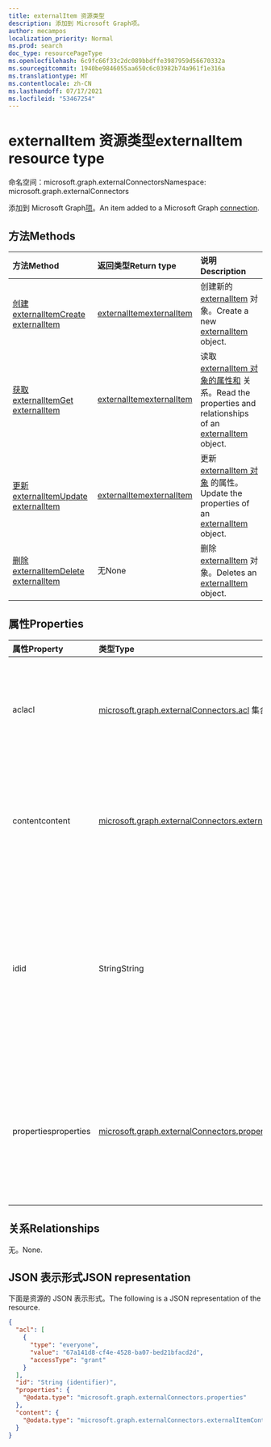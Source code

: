 ```yaml
---
title: externalItem 资源类型
description: 添加到 Microsoft Graph项。
author: mecampos
localization_priority: Normal
ms.prod: search
doc_type: resourcePageType
ms.openlocfilehash: 6c9fc66f33c2dc089bbdffe3987959d56670332a
ms.sourcegitcommit: 1940be9846055aa650c6c03982b74a961f1e316a
ms.translationtype: MT
ms.contentlocale: zh-CN
ms.lasthandoff: 07/17/2021
ms.locfileid: "53467254"
---
```

# <a name="externalitem-resource-type"></a><span data-ttu-id="c9ce2-103">externalItem 资源类型</span><span class="sxs-lookup"><span data-stu-id="c9ce2-103">externalItem resource type</span></span>

<span data-ttu-id="c9ce2-104">命名空间：microsoft.graph.externalConnectors</span><span class="sxs-lookup"><span data-stu-id="c9ce2-104">Namespace: microsoft.graph.externalConnectors</span></span>

<span data-ttu-id="c9ce2-105">添加到 Microsoft Graph[项](externalconnectors-externalconnection.md)。</span><span class="sxs-lookup"><span data-stu-id="c9ce2-105">An item added to a Microsoft Graph [connection](externalconnectors-externalconnection.md).</span></span> 

## <a name="methods"></a><span data-ttu-id="c9ce2-106">方法</span><span class="sxs-lookup"><span data-stu-id="c9ce2-106">Methods</span></span>
|<span data-ttu-id="c9ce2-107">方法</span><span class="sxs-lookup"><span data-stu-id="c9ce2-107">Method</span></span>|<span data-ttu-id="c9ce2-108">返回类型</span><span class="sxs-lookup"><span data-stu-id="c9ce2-108">Return type</span></span>|<span data-ttu-id="c9ce2-109">说明</span><span class="sxs-lookup"><span data-stu-id="c9ce2-109">Description</span></span>|
|:---|:---|:---|
|[<span data-ttu-id="c9ce2-110">创建 externalItem</span><span class="sxs-lookup"><span data-stu-id="c9ce2-110">Create externalItem</span></span>](../api/externalconnectors-externalitem-create.md)|[<span data-ttu-id="c9ce2-111">externalItem</span><span class="sxs-lookup"><span data-stu-id="c9ce2-111">externalItem</span></span>](../resources/externalconnectors-externalitem.md)|<span data-ttu-id="c9ce2-112">创建新的 [externalItem](../resources/externalconnectors-externalitem.md) 对象。</span><span class="sxs-lookup"><span data-stu-id="c9ce2-112">Create a new [externalItem](../resources/externalconnectors-externalitem.md) object.</span></span>|
|[<span data-ttu-id="c9ce2-113">获取 externalItem</span><span class="sxs-lookup"><span data-stu-id="c9ce2-113">Get externalItem</span></span>](../api/externalconnectors-externalitem-get.md)|[<span data-ttu-id="c9ce2-114">externalItem</span><span class="sxs-lookup"><span data-stu-id="c9ce2-114">externalItem</span></span>](../resources/externalconnectors-externalitem.md)|<span data-ttu-id="c9ce2-115">读取 [externalItem 对象的属性和](../resources/externalconnectors-externalitem.md) 关系。</span><span class="sxs-lookup"><span data-stu-id="c9ce2-115">Read the properties and relationships of an [externalItem](../resources/externalconnectors-externalitem.md) object.</span></span>|
|[<span data-ttu-id="c9ce2-116">更新 externalItem</span><span class="sxs-lookup"><span data-stu-id="c9ce2-116">Update externalItem</span></span>](../api/externalconnectors-externalitem-update.md)|[<span data-ttu-id="c9ce2-117">externalItem</span><span class="sxs-lookup"><span data-stu-id="c9ce2-117">externalItem</span></span>](../resources/externalconnectors-externalitem.md)|<span data-ttu-id="c9ce2-118">更新 [externalItem 对象](../resources/externalconnectors-externalitem.md) 的属性。</span><span class="sxs-lookup"><span data-stu-id="c9ce2-118">Update the properties of an [externalItem](../resources/externalconnectors-externalitem.md) object.</span></span>|
|[<span data-ttu-id="c9ce2-119">删除 externalItem</span><span class="sxs-lookup"><span data-stu-id="c9ce2-119">Delete externalItem</span></span>](../api/externalconnectors-externalitem-delete.md)|<span data-ttu-id="c9ce2-120">无</span><span class="sxs-lookup"><span data-stu-id="c9ce2-120">None</span></span>|<span data-ttu-id="c9ce2-121">删除 [externalItem](../resources/externalconnectors-externalitem.md) 对象。</span><span class="sxs-lookup"><span data-stu-id="c9ce2-121">Deletes an [externalItem](../resources/externalconnectors-externalitem.md) object.</span></span>|

## <a name="properties"></a><span data-ttu-id="c9ce2-122">属性</span><span class="sxs-lookup"><span data-stu-id="c9ce2-122">Properties</span></span>
|<span data-ttu-id="c9ce2-123">属性</span><span class="sxs-lookup"><span data-stu-id="c9ce2-123">Property</span></span>|<span data-ttu-id="c9ce2-124">类型</span><span class="sxs-lookup"><span data-stu-id="c9ce2-124">Type</span></span>|<span data-ttu-id="c9ce2-125">说明</span><span class="sxs-lookup"><span data-stu-id="c9ce2-125">Description</span></span>|
|:---|:---|:---|
|<span data-ttu-id="c9ce2-126">acl</span><span class="sxs-lookup"><span data-stu-id="c9ce2-126">acl</span></span>|<span data-ttu-id="c9ce2-127">[microsoft.graph.externalConnectors.acl](../resources/externalconnectors-acl.md) 集合</span><span class="sxs-lookup"><span data-stu-id="c9ce2-127">[microsoft.graph.externalConnectors.acl](../resources/externalconnectors-acl.md) collection</span></span>|<span data-ttu-id="c9ce2-128">访问控制项数组。</span><span class="sxs-lookup"><span data-stu-id="c9ce2-128">An array of access control entries.</span></span> <span data-ttu-id="c9ce2-129">每个条目指定授予用户或组的访问权限。</span><span class="sxs-lookup"><span data-stu-id="c9ce2-129">Each entry specifies the access granted to a user or group.</span></span> <span data-ttu-id="c9ce2-130">必需项。</span><span class="sxs-lookup"><span data-stu-id="c9ce2-130">Required.</span></span>|
|<span data-ttu-id="c9ce2-131">content</span><span class="sxs-lookup"><span data-stu-id="c9ce2-131">content</span></span>|[<span data-ttu-id="c9ce2-132">microsoft.graph.externalConnectors.externalItemContent</span><span class="sxs-lookup"><span data-stu-id="c9ce2-132">microsoft.graph.externalConnectors.externalItemContent</span></span>](../resources/externalconnectors-externalitemcontent.md)|<span data-ttu-id="c9ce2-133">项目内容的纯文本表示形式。</span><span class="sxs-lookup"><span data-stu-id="c9ce2-133">A plain-text  representation of the contents of the item.</span></span> <span data-ttu-id="c9ce2-134">此属性中的文本已编制全文索引。</span><span class="sxs-lookup"><span data-stu-id="c9ce2-134">The text in this property is full-text indexed.</span></span> <span data-ttu-id="c9ce2-135">可选。</span><span class="sxs-lookup"><span data-stu-id="c9ce2-135">Optional.</span></span>|
|<span data-ttu-id="c9ce2-136">id</span><span class="sxs-lookup"><span data-stu-id="c9ce2-136">id</span></span>|<span data-ttu-id="c9ce2-137">String</span><span class="sxs-lookup"><span data-stu-id="c9ce2-137">String</span></span>|<span data-ttu-id="c9ce2-138">开发人员提供的项目在包含[externalConnection 中的唯一 ID。](externalconnectors-externalconnection.md)</span><span class="sxs-lookup"><span data-stu-id="c9ce2-138">Developer-provided unique ID of the item within the containing [externalConnection](externalconnectors-externalconnection.md).</span></span> <span data-ttu-id="c9ce2-139">必须为字母数字，最多为 128 个字符。</span><span class="sxs-lookup"><span data-stu-id="c9ce2-139">Must be alphanumeric and a maximum of 128 characters.</span></span> <span data-ttu-id="c9ce2-140">必需项。</span><span class="sxs-lookup"><span data-stu-id="c9ce2-140">Required.</span></span>|
|<span data-ttu-id="c9ce2-141">properties</span><span class="sxs-lookup"><span data-stu-id="c9ce2-141">properties</span></span>|[<span data-ttu-id="c9ce2-142">microsoft.graph.externalConnectors.properties</span><span class="sxs-lookup"><span data-stu-id="c9ce2-142">microsoft.graph.externalConnectors.properties</span></span>](../resources/externalconnectors-properties.md)|<span data-ttu-id="c9ce2-143">具有项目属性的属性包。</span><span class="sxs-lookup"><span data-stu-id="c9ce2-143">A property bag with the properties of the item.</span></span> <span data-ttu-id="c9ce2-144">属性必须符合为[externalConnection](externalconnectors-externalconnection.md)定义的架构。 [](externalconnectors-schema.md)</span><span class="sxs-lookup"><span data-stu-id="c9ce2-144">The properties MUST conform to the [schema](externalconnectors-schema.md) defined for the [externalConnection](externalconnectors-externalconnection.md).</span></span> <span data-ttu-id="c9ce2-145">必填。</span><span class="sxs-lookup"><span data-stu-id="c9ce2-145">Required.</span></span>|

## <a name="relationships"></a><span data-ttu-id="c9ce2-146">关系</span><span class="sxs-lookup"><span data-stu-id="c9ce2-146">Relationships</span></span>
<span data-ttu-id="c9ce2-147">无。</span><span class="sxs-lookup"><span data-stu-id="c9ce2-147">None.</span></span>

## <a name="json-representation"></a><span data-ttu-id="c9ce2-148">JSON 表示形式</span><span class="sxs-lookup"><span data-stu-id="c9ce2-148">JSON representation</span></span>
<span data-ttu-id="c9ce2-149">下面是资源的 JSON 表示形式。</span><span class="sxs-lookup"><span data-stu-id="c9ce2-149">The following is a JSON representation of the resource.</span></span>
<!-- {
  "blockType": "resource",
  "keyProperty": "id",
  "@odata.type": "microsoft.graph.externalConnectors.externalItem",
  "openType": false
}
-->
```json
{
  "acl": [
    {
      "type": "everyone",
      "value": "67a141d8-cf4e-4528-ba07-bed21bfacd2d",
      "accessType": "grant"
    }
  ],
  "id": "String (identifier)",
  "properties": {
    "@odata.type": "microsoft.graph.externalConnectors.properties"
  },
  "content": {
    "@odata.type": "microsoft.graph.externalConnectors.externalItemContent"
  }
}
```

